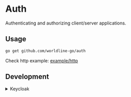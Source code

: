 # Auth

Authenticating and authorizing client/server applications.

## Usage

```sh
go get github.com/worldline-go/auth
```

Check http example: [example/http](example/http)

## Development

<details><summary>Keycloak</summary>

Run keycloak in docker

```sh
make keycloak
```

Open http://localhost:8080 and login with admin/admin.

Create a new realm called `finops` and add a new client called `test`.  
Choice client type `openid-connect`.
Enable `Client Authentication` and `Authorization Enabled`.

We connect with oauth2 transport with our client id and secret. In server side we use the public key to verify the token.

Public key id find in the realms key settings.

</details>
